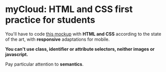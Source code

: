 # myCloud: HTML and CSS first practice for students

You'll have to code [this mockup](mockup.png) with __HTML and CSS__ according to the state of the art, with __responsive__ adaptations for mobile.

__You can't use class, identifier or attribute selectors, neither images or javascript.__

Pay particular attention to __semantics__.
